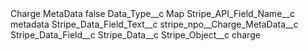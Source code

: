 <?xml version="1.0" encoding="UTF-8"?>
<CustomMetadata xmlns="http://soap.sforce.com/2006/04/metadata" xmlns:xsi="http://www.w3.org/2001/XMLSchema-instance" xmlns:xsd="http://www.w3.org/2001/XMLSchema">
    <label>Charge MetaData</label>
    <protected>false</protected>
    <values>
        <field>Data_Type__c</field>
        <value xsi:type="xsd:string">Map</value>
    </values>
    <values>
        <field>Stripe_API_Field_Name__c</field>
        <value xsi:type="xsd:string">metadata</value>
    </values>
    <values>
        <field>Stripe_Data_Field_Text__c</field>
        <value xsi:type="xsd:string">stripe_npo__Charge_MetaData__c</value>
    </values>
    <values>
        <field>Stripe_Data_Field__c</field>
        <value xsi:nil="true"/>
    </values>
    <values>
        <field>Stripe_Data__c</field>
        <value xsi:nil="true"/>
    </values>
    <values>
        <field>Stripe_Object__c</field>
        <value xsi:type="xsd:string">charge</value>
    </values>
</CustomMetadata>
